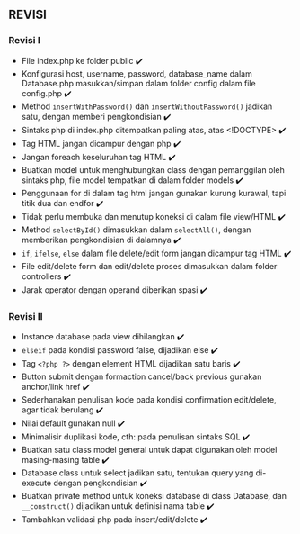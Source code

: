 ## REVISI

### Revisi I
- File index.php ke folder public :heavy_check_mark:
- Konfigurasi host, username, password, database_name  dalam Database.php masukkan/simpan dalam folder config dalam file config.php :heavy_check_mark:
- Method `insertWithPassword()` dan `insertWithoutPassword()` jadikan satu, dengan memberi pengkondisian :heavy_check_mark:
- Sintaks php di index.php ditempatkan paling atas, atas <!DOCTYPE> :heavy_check_mark:
- Tag HTML jangan dicampur dengan php :heavy_check_mark:
- Jangan foreach keseluruhan tag HTML :heavy_check_mark:
- Buatkan model untuk menghubungkan class dengan pemanggilan oleh sintaks php, file model tempatkan di dalam folder models :heavy_check_mark:
- Penggunaan for di dalam tag html jangan gunakan kurung kurawal, tapi titik dua dan endfor :heavy_check_mark:
- Tidak perlu membuka dan menutup koneksi di dalam file view/HTML :heavy_check_mark:
- Method `selectById()` dimasukkan dalam `selectAll()`, dengan memberikan pengkondisian di dalamnya :heavy_check_mark:
- `if`, `ifelse`, `else` dalam file delete/edit form jangan dicampur tag HTML :heavy_check_mark:
- File edit/delete form dan edit/delete proses dimasukkan dalam folder controllers :heavy_check_mark:
- Jarak operator dengan operand diberikan spasi :heavy_check_mark:

### Revisi II
- Instance database pada view dihilangkan :heavy_check_mark:
- `elseif` pada kondisi password false, dijadikan else :heavy_check_mark:
- Tag `<?php ?>` dengan element HTML dijadikan satu baris :heavy_check_mark:
- Button submit dengan formaction cancel/back previous gunakan anchor/link href :heavy_check_mark:
- Sederhanakan penulisan kode pada kondisi confirmation edit/delete, agar tidak berulang :heavy_check_mark:
- Nilai default gunakan null :heavy_check_mark:
- Minimalisir duplikasi kode, cth: pada penulisan sintaks SQL :heavy_check_mark:
- Buatkan satu class model general untuk dapat digunakan oleh model masing-masing table :heavy_check_mark:
- Database class untuk select jadikan satu, tentukan query yang di-execute dengan pengkondisian :heavy_check_mark:
- Buatkan private method untuk koneksi database di class Database, dan `__construct()` dijadikan untuk definisi nama table :heavy_check_mark:
- Tambahkan validasi php pada insert/edit/delete :heavy_check_mark: